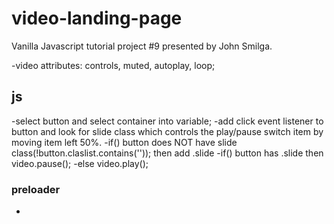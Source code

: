 # video-landing-page
Vanilla Javascript tutorial project #9 presented by John Smilga.

<!--
 <video>
    <source src="#">
</video> 
-->
-video attributes: controls, muted, autoplay, loop;

## js 
-select button and select container into variable;
-add click event listener to button and look for slide class which controls the play/pause switch item by moving item left 50%. 
-if() button does NOT have slide class(!button.claslist.contains(''));
then add .slide
-if() button has .slide then video.pause();
-else video.play();

### preloader 
-